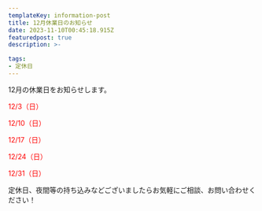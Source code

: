 ```yaml
---
templateKey: information-post
title: 12月休業日のお知らせ
date: 2023-11-10T00:45:18.915Z
featuredpost: true
description: >-

tags:
- 定休日
---
```


12月の休業日をお知らせします。

<span style="color: red;">12/3（日）</span>

<span style="color: red;">12/10（日）</span>

<span style="color: red;">12/17（日）</span>

<span style="color: red;">12/24（日）</span>

<span style="color: red;">12/31（日）</span>



定休日、夜間等の持ち込みなどございましたらお気軽にご相談、お問い合わせください！

